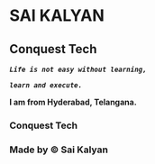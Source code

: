 # SAI KALYAN

## **Conquest Tech**

**_`Life is not easy without learning,`_**

**_`learn and execute.`_**

**I am from Hyderabad, Telangana.**

### **Conquest Tech**

### **Made by ©️ Sai Kalyan**
